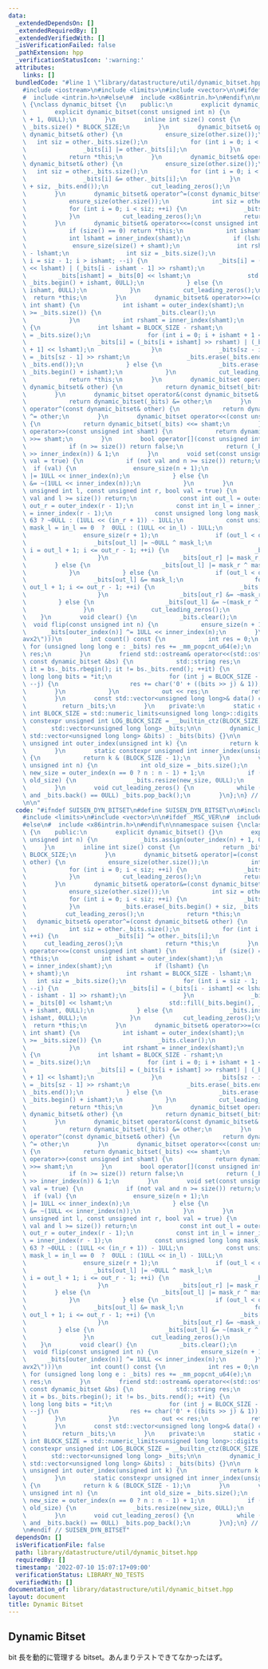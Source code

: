 ```yaml
---
data:
  _extendedDependsOn: []
  _extendedRequiredBy: []
  _extendedVerifiedWith: []
  _isVerificationFailed: false
  _pathExtension: hpp
  _verificationStatusIcon: ':warning:'
  attributes:
    links: []
  bundledCode: "#line 1 \"library/datastructure/util/dynamic_bitset.hpp\"\n\n\n\n\
    #include <iostream>\n#include <limits>\n#include <vector>\n\n#ifdef _MSC_VER\n\
    #  include <intrin.h>\n#else\n#  include <x86intrin.h>\n#endif\n\nnamespace suisen\
    \ {\nclass dynamic_bitset {\n    public:\n        explicit dynamic_bitset() {}\n\
    \        explicit dynamic_bitset(const unsigned int n) {\n            _bits.assign(outer_index(n)\
    \ + 1, 0ULL);\n        }\n        inline int size() const {\n            return\
    \ _bits.size() * BLOCK_SIZE;\n        }\n        dynamic_bitset& operator|=(const\
    \ dynamic_bitset& other) {\n            ensure_size(other.size());\n         \
    \   int siz = other._bits.size();\n            for (int i = 0; i < siz; ++i) {\n\
    \                _bits[i] |= other._bits[i];\n            }\n            cut_leading_zeros();\n\
    \            return *this;\n        }\n        dynamic_bitset& operator&=(const\
    \ dynamic_bitset& other) {\n            ensure_size(other.size());\n         \
    \   int siz = other._bits.size();\n            for (int i = 0; i < siz; ++i) {\n\
    \                _bits[i] &= other._bits[i];\n            }\n            _bits.erase(_bits.begin()\
    \ + siz, _bits.end());\n            cut_leading_zeros();\n            return *this;\n\
    \        }\n        dynamic_bitset& operator^=(const dynamic_bitset& other) {\n\
    \            ensure_size(other.size());\n            int siz = other._bits.size();\n\
    \            for (int i = 0; i < siz; ++i) {\n                _bits[i] ^= other._bits[i];\n\
    \            }\n            cut_leading_zeros();\n            return *this;\n\
    \        }\n        dynamic_bitset& operator<<=(const unsigned int shamt) {\n\
    \            if (size() == 0) return *this;\n            int ishamt = outer_index(shamt);\n\
    \            int lshamt = inner_index(shamt);\n            if (lshamt) {\n   \
    \             ensure_size(size() + shamt);\n                int rshamt = BLOCK_SIZE\
    \ - lshamt;\n                int siz = _bits.size();\n                for (int\
    \ i = siz - 1; i > ishamt; --i) {\n                    _bits[i] = (_bits[i - ishamt]\
    \ << lshamt) | (_bits[i - ishamt - 1] >> rshamt);\n                }\n       \
    \         _bits[ishamt] = _bits[0] << lshamt;\n                std::fill(_bits.begin(),\
    \ _bits.begin() + ishamt, 0ULL);\n            } else {\n                _bits.insert(_bits.begin(),\
    \ ishamt, 0ULL);\n            }\n            cut_leading_zeros();\n          \
    \  return *this;\n        }\n        dynamic_bitset& operator>>=(const unsigned\
    \ int shamt) {\n            int ishamt = outer_index(shamt);\n            if (ishamt\
    \ >= _bits.size()) {\n                _bits.clear();\n                return *this;\n\
    \            }\n            int rshamt = inner_index(shamt);\n            if (rshamt)\
    \ {\n                int lshamt = BLOCK_SIZE - rshamt;\n                int sz\
    \ = _bits.size();\n                for (int i = 0; i + ishamt + 1 < sz; ++i) {\n\
    \                    _bits[i] = (_bits[i + ishamt] >> rshamt) | (_bits[i + ishamt\
    \ + 1] << lshamt);\n                }\n                _bits[sz - ishamt - 1]\
    \ = _bits[sz - 1] >> rshamt;\n                _bits.erase(_bits.end() - ishamt,\
    \ _bits.end());\n            } else {\n                _bits.erase(_bits.begin(),\
    \ _bits.begin() + ishamt);\n            }\n            cut_leading_zeros();\n\
    \            return *this;\n        }\n        dynamic_bitset operator|(const\
    \ dynamic_bitset& other) {\n            return dynamic_bitset(_bits) |= other;\n\
    \        }\n        dynamic_bitset operator&(const dynamic_bitset& other) {\n\
    \            return dynamic_bitset(_bits) &= other;\n        }\n        dynamic_bitset\
    \ operator^(const dynamic_bitset& other) {\n            return dynamic_bitset(_bits)\
    \ ^= other;\n        }\n        dynamic_bitset operator<<(const unsigned int shamt)\
    \ {\n            return dynamic_bitset(_bits) <<= shamt;\n        }\n        dynamic_bitset\
    \ operator>>(const unsigned int shamt) {\n            return dynamic_bitset(_bits)\
    \ >>= shamt;\n        }\n        bool operator[](const unsigned int n) const {\n\
    \            if (n >= size()) return false;\n            return (_bits[outer_index(n)]\
    \ >> inner_index(n)) & 1;\n        }\n        void set(const unsigned int n, bool\
    \ val = true) {\n            if (not val and n >= size()) return;\n          \
    \  if (val) {\n                ensure_size(n + 1);\n                _bits[outer_index(n)]\
    \ |= 1ULL << inner_index(n);\n            } else {\n                _bits[outer_index(n)]\
    \ &= ~(1ULL << inner_index(n));\n            }\n        }\n        void range_set(const\
    \ unsigned int l, const unsigned int r, bool val = true) {\n            if (not\
    \ val and l >= size()) return;\n            const int out_l = outer_index(l),\
    \ out_r = outer_index(r - 1);\n            const int in_l = inner_index(l), in_r\
    \ = inner_index(r - 1);\n            const unsigned long long mask_r = in_r ==\
    \ 63 ? ~0ULL : (1ULL << (in_r + 1)) - 1ULL;\n            const unsigned long long\
    \ mask_l = in_l == 0  ?  0ULL : (1ULL << in_l) - 1ULL;\n            if (val) {\n\
    \                ensure_size(r + 1);\n                if (out_l < out_r) {\n \
    \                   _bits[out_l] |= ~0ULL ^ mask_l;\n                    for (int\
    \ i = out_l + 1; i <= out_r - 1; ++i) {\n                        _bits[i] = ~0ULL;\n\
    \                    }\n                    _bits[out_r] |= mask_r;\n        \
    \        } else {\n                    _bits[out_l] |= mask_r ^ mask_l;\n    \
    \            }\n            } else {\n                if (out_l < out_r) {\n \
    \                   _bits[out_l] &= mask_l;\n                    for (int i =\
    \ out_l + 1; i <= out_r - 1; ++i) {\n                        _bits[i] = 0ULL;\n\
    \                    }\n                    _bits[out_r] &= ~mask_r;\n       \
    \         } else {\n                    _bits[out_l] &= ~(mask_r ^ mask_l);\n\
    \                }\n                cut_leading_zeros();\n            }\n    \
    \    }\n        void clear() {\n            _bits.clear();\n        }\n      \
    \  void flip(const unsigned int n) {\n            ensure_size(n + 1);\n      \
    \      _bits[outer_index(n)] ^= 1ULL << inner_index(n);\n        }\n        __attribute__((target(\"\
    avx2\")))\n        int count() const {\n            int res = 0;\n           \
    \ for (unsigned long long e : _bits) res += _mm_popcnt_u64(e);\n            return\
    \ res;\n        }\n        friend std::ostream& operator<<(std::ostream &out,\
    \ const dynamic_bitset &bs) {\n            std::string res;\n            for (auto\
    \ it = bs._bits.rbegin(); it != bs._bits.rend(); ++it) {\n                unsigned\
    \ long long bits = *it;\n                for (int j = BLOCK_SIZE - 1; j >= 0;\
    \ --j) {\n                    res += char('0' + ((bits >> j) & 1));\n        \
    \        }\n            }\n            out << res;\n            return out;\n\
    \        }\n        const std::vector<unsigned long long>& data() const {\n  \
    \          return _bits;\n        }\n    private:\n        static constexpr unsigned\
    \ int BLOCK_SIZE = std::numeric_limits<unsigned long long>::digits;\n        static\
    \ constexpr unsigned int LOG_BLOCK_SIZE = __builtin_ctz(BLOCK_SIZE);\n    \n \
    \       std::vector<unsigned long long> _bits;\n\n        dynamic_bitset(const\
    \ std::vector<unsigned long long> &bits) : _bits(bits) {}\n\n        static constexpr\
    \ unsigned int outer_index(unsigned int k) {\n            return k >> LOG_BLOCK_SIZE;\n\
    \        }\n        static constexpr unsigned int inner_index(unsigned int k)\
    \ {\n            return k & (BLOCK_SIZE - 1);\n        }\n        void ensure_size(const\
    \ unsigned int n) {\n            int old_size = _bits.size();\n            int\
    \ new_size = outer_index(n == 0 ? n : n - 1) + 1;\n            if (new_size >\
    \ old_size) {\n                _bits.resize(new_size, 0ULL);\n            }\n\
    \        }\n        void cut_leading_zeros() {\n            while (_bits.size()\
    \ and _bits.back() == 0ULL) _bits.pop_back();\n        }\n};\n} // namespace suisen\n\
    \n\n"
  code: "#ifndef SUISEN_DYN_BITSET\n#define SUISEN_DYN_BITSET\n\n#include <iostream>\n\
    #include <limits>\n#include <vector>\n\n#ifdef _MSC_VER\n#  include <intrin.h>\n\
    #else\n#  include <x86intrin.h>\n#endif\n\nnamespace suisen {\nclass dynamic_bitset\
    \ {\n    public:\n        explicit dynamic_bitset() {}\n        explicit dynamic_bitset(const\
    \ unsigned int n) {\n            _bits.assign(outer_index(n) + 1, 0ULL);\n   \
    \     }\n        inline int size() const {\n            return _bits.size() *\
    \ BLOCK_SIZE;\n        }\n        dynamic_bitset& operator|=(const dynamic_bitset&\
    \ other) {\n            ensure_size(other.size());\n            int siz = other._bits.size();\n\
    \            for (int i = 0; i < siz; ++i) {\n                _bits[i] |= other._bits[i];\n\
    \            }\n            cut_leading_zeros();\n            return *this;\n\
    \        }\n        dynamic_bitset& operator&=(const dynamic_bitset& other) {\n\
    \            ensure_size(other.size());\n            int siz = other._bits.size();\n\
    \            for (int i = 0; i < siz; ++i) {\n                _bits[i] &= other._bits[i];\n\
    \            }\n            _bits.erase(_bits.begin() + siz, _bits.end());\n \
    \           cut_leading_zeros();\n            return *this;\n        }\n     \
    \   dynamic_bitset& operator^=(const dynamic_bitset& other) {\n            ensure_size(other.size());\n\
    \            int siz = other._bits.size();\n            for (int i = 0; i < siz;\
    \ ++i) {\n                _bits[i] ^= other._bits[i];\n            }\n       \
    \     cut_leading_zeros();\n            return *this;\n        }\n        dynamic_bitset&\
    \ operator<<=(const unsigned int shamt) {\n            if (size() == 0) return\
    \ *this;\n            int ishamt = outer_index(shamt);\n            int lshamt\
    \ = inner_index(shamt);\n            if (lshamt) {\n                ensure_size(size()\
    \ + shamt);\n                int rshamt = BLOCK_SIZE - lshamt;\n             \
    \   int siz = _bits.size();\n                for (int i = siz - 1; i > ishamt;\
    \ --i) {\n                    _bits[i] = (_bits[i - ishamt] << lshamt) | (_bits[i\
    \ - ishamt - 1] >> rshamt);\n                }\n                _bits[ishamt]\
    \ = _bits[0] << lshamt;\n                std::fill(_bits.begin(), _bits.begin()\
    \ + ishamt, 0ULL);\n            } else {\n                _bits.insert(_bits.begin(),\
    \ ishamt, 0ULL);\n            }\n            cut_leading_zeros();\n          \
    \  return *this;\n        }\n        dynamic_bitset& operator>>=(const unsigned\
    \ int shamt) {\n            int ishamt = outer_index(shamt);\n            if (ishamt\
    \ >= _bits.size()) {\n                _bits.clear();\n                return *this;\n\
    \            }\n            int rshamt = inner_index(shamt);\n            if (rshamt)\
    \ {\n                int lshamt = BLOCK_SIZE - rshamt;\n                int sz\
    \ = _bits.size();\n                for (int i = 0; i + ishamt + 1 < sz; ++i) {\n\
    \                    _bits[i] = (_bits[i + ishamt] >> rshamt) | (_bits[i + ishamt\
    \ + 1] << lshamt);\n                }\n                _bits[sz - ishamt - 1]\
    \ = _bits[sz - 1] >> rshamt;\n                _bits.erase(_bits.end() - ishamt,\
    \ _bits.end());\n            } else {\n                _bits.erase(_bits.begin(),\
    \ _bits.begin() + ishamt);\n            }\n            cut_leading_zeros();\n\
    \            return *this;\n        }\n        dynamic_bitset operator|(const\
    \ dynamic_bitset& other) {\n            return dynamic_bitset(_bits) |= other;\n\
    \        }\n        dynamic_bitset operator&(const dynamic_bitset& other) {\n\
    \            return dynamic_bitset(_bits) &= other;\n        }\n        dynamic_bitset\
    \ operator^(const dynamic_bitset& other) {\n            return dynamic_bitset(_bits)\
    \ ^= other;\n        }\n        dynamic_bitset operator<<(const unsigned int shamt)\
    \ {\n            return dynamic_bitset(_bits) <<= shamt;\n        }\n        dynamic_bitset\
    \ operator>>(const unsigned int shamt) {\n            return dynamic_bitset(_bits)\
    \ >>= shamt;\n        }\n        bool operator[](const unsigned int n) const {\n\
    \            if (n >= size()) return false;\n            return (_bits[outer_index(n)]\
    \ >> inner_index(n)) & 1;\n        }\n        void set(const unsigned int n, bool\
    \ val = true) {\n            if (not val and n >= size()) return;\n          \
    \  if (val) {\n                ensure_size(n + 1);\n                _bits[outer_index(n)]\
    \ |= 1ULL << inner_index(n);\n            } else {\n                _bits[outer_index(n)]\
    \ &= ~(1ULL << inner_index(n));\n            }\n        }\n        void range_set(const\
    \ unsigned int l, const unsigned int r, bool val = true) {\n            if (not\
    \ val and l >= size()) return;\n            const int out_l = outer_index(l),\
    \ out_r = outer_index(r - 1);\n            const int in_l = inner_index(l), in_r\
    \ = inner_index(r - 1);\n            const unsigned long long mask_r = in_r ==\
    \ 63 ? ~0ULL : (1ULL << (in_r + 1)) - 1ULL;\n            const unsigned long long\
    \ mask_l = in_l == 0  ?  0ULL : (1ULL << in_l) - 1ULL;\n            if (val) {\n\
    \                ensure_size(r + 1);\n                if (out_l < out_r) {\n \
    \                   _bits[out_l] |= ~0ULL ^ mask_l;\n                    for (int\
    \ i = out_l + 1; i <= out_r - 1; ++i) {\n                        _bits[i] = ~0ULL;\n\
    \                    }\n                    _bits[out_r] |= mask_r;\n        \
    \        } else {\n                    _bits[out_l] |= mask_r ^ mask_l;\n    \
    \            }\n            } else {\n                if (out_l < out_r) {\n \
    \                   _bits[out_l] &= mask_l;\n                    for (int i =\
    \ out_l + 1; i <= out_r - 1; ++i) {\n                        _bits[i] = 0ULL;\n\
    \                    }\n                    _bits[out_r] &= ~mask_r;\n       \
    \         } else {\n                    _bits[out_l] &= ~(mask_r ^ mask_l);\n\
    \                }\n                cut_leading_zeros();\n            }\n    \
    \    }\n        void clear() {\n            _bits.clear();\n        }\n      \
    \  void flip(const unsigned int n) {\n            ensure_size(n + 1);\n      \
    \      _bits[outer_index(n)] ^= 1ULL << inner_index(n);\n        }\n        __attribute__((target(\"\
    avx2\")))\n        int count() const {\n            int res = 0;\n           \
    \ for (unsigned long long e : _bits) res += _mm_popcnt_u64(e);\n            return\
    \ res;\n        }\n        friend std::ostream& operator<<(std::ostream &out,\
    \ const dynamic_bitset &bs) {\n            std::string res;\n            for (auto\
    \ it = bs._bits.rbegin(); it != bs._bits.rend(); ++it) {\n                unsigned\
    \ long long bits = *it;\n                for (int j = BLOCK_SIZE - 1; j >= 0;\
    \ --j) {\n                    res += char('0' + ((bits >> j) & 1));\n        \
    \        }\n            }\n            out << res;\n            return out;\n\
    \        }\n        const std::vector<unsigned long long>& data() const {\n  \
    \          return _bits;\n        }\n    private:\n        static constexpr unsigned\
    \ int BLOCK_SIZE = std::numeric_limits<unsigned long long>::digits;\n        static\
    \ constexpr unsigned int LOG_BLOCK_SIZE = __builtin_ctz(BLOCK_SIZE);\n    \n \
    \       std::vector<unsigned long long> _bits;\n\n        dynamic_bitset(const\
    \ std::vector<unsigned long long> &bits) : _bits(bits) {}\n\n        static constexpr\
    \ unsigned int outer_index(unsigned int k) {\n            return k >> LOG_BLOCK_SIZE;\n\
    \        }\n        static constexpr unsigned int inner_index(unsigned int k)\
    \ {\n            return k & (BLOCK_SIZE - 1);\n        }\n        void ensure_size(const\
    \ unsigned int n) {\n            int old_size = _bits.size();\n            int\
    \ new_size = outer_index(n == 0 ? n : n - 1) + 1;\n            if (new_size >\
    \ old_size) {\n                _bits.resize(new_size, 0ULL);\n            }\n\
    \        }\n        void cut_leading_zeros() {\n            while (_bits.size()\
    \ and _bits.back() == 0ULL) _bits.pop_back();\n        }\n};\n} // namespace suisen\n\
    \n#endif // SUISEN_DYN_BITSET"
  dependsOn: []
  isVerificationFile: false
  path: library/datastructure/util/dynamic_bitset.hpp
  requiredBy: []
  timestamp: '2022-07-10 15:07:17+09:00'
  verificationStatus: LIBRARY_NO_TESTS
  verifiedWith: []
documentation_of: library/datastructure/util/dynamic_bitset.hpp
layout: document
title: Dynamic Bitset
---
```

## Dynamic Bitset

bit 長を動的に管理する bitset。あんまりテストできてなかったはず。
